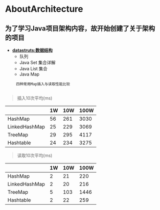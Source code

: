 # AboutArchitecture
 **为了学习Java项目架构内容，故开始创建了关于架构的项目**
---

+ **[datastruts:数据结构](/DataStructure/README.md)**
  + 队列
  + Java Set 集合详解
  + Java List 集合
  + Java Map
```
     四种常用Map插入与读取性能比较 
     
```
> 插入10次平均(ms)

||1W|10W|100W|
|:---|---|---|---|
|HashMap|	56|	261|	3030|
|LinkedHashMap|	25|	229|	3069|
|TreeMap|	29	|295	|4117|
|Hashtable|	24|	234|	3275|

> 读取10次平均(ms)

||	1W|	10W|	100W|
|:---|---|---|---|
|HashMap	|2	|21	|220|
|LinkedHashMap	|2	|20	|216|
|TreeMap	|5	|103	|1446|
|Hashtable	|2	|22	|259|



    


